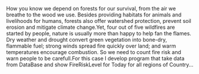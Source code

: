  How you know we depend on forests for our survival, from the air we breathe to the wood we use. 
Besides providing habitats for animals and livelihoods for humans, 
forests also offer watershed protection, prevent soil erosion and mitigate climate change.Yet,
four out of five wildfires are started by people, nature is usually more than happy to help fan the flames. 
Dry weather and drought convert green vegetation into bone-dry, 
flammable fuel; strong winds spread fire quickly over land; and warm temperatures encourage combustion.
 So we need to count fire risk and warn people to be carefull.For this case I develop program that take data from DataBase and 
 show FireRiskLevel for Today for all regions of Country...
 
 
